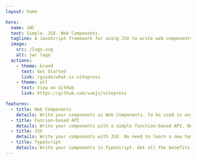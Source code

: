```yaml
---
layout: home

hero:
  name: JWC
  text: Simple. JSX. Web Components.
  tagline: A JavaScript framework for using JSX to write web components on the web.
  image:
    src: /logo.svg
    alt: jwc logo
  actions:
    - theme: brand
      text: Get Started
      link: /guide/what-is-vitepress
    - theme: alt
      text: View on GitHub
      link: https://github.com/vuejs/vitepress

features:
  - title: Web Components
    details: Write your components as Web Components. To be used in any framework or without a framework at all.
  - title: Funcion-based API
    details: Write your components with a simple function-based API. No classes, no complex inheritance hierarchies.
  - title: JSX
    details: Write your components with JSX. No need to learn a new templating language.
  - title: TypeScript
    details: Write your components in TypeScript. Get all the benefits of a typed language.
---
```


<style>
  :root {
    --vp-home-hero-image-background-image: linear-gradient( -45deg, #000 50%, #000 50% );
    --vp-home-hero-image-filter: blur(50px);
  }
</style>

